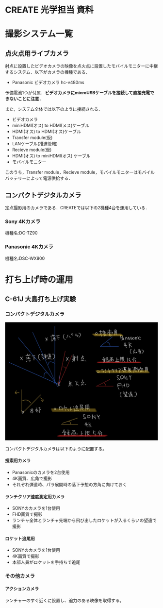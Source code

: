 # CREATE 光学担当 資料

# 撮影システム一覧

## 点火点用ライブカメラ
射点に設置したビデオカメラの映像を点火点に設置したモバイルモニターに中継するシステム．以下がカメラの機種である．

 - Panasonic ビデオカメラ hc-v480ms

予備電池1つが付属．**ビデオカメラにmicroUSBケーブルを接続して直接充電できないことに注意．**

また，システム全体では以下のように接続される．

 - ビデオカメラ
 - miniHDMI(オス) to HDMI(メス)ケーブル
 - HDMI(オス) to HDMI(オス)ケーブル
 - Transfer module(仮)
 - LANケーブル(推進管轄)
 - Recieve module(仮)
 - HDMI(オス) to miniHDMI(オス) ケーブル
 - モバイルモニター

このうち，Transfer module，Recieve module，モバイルモニターはモバイルバッテリーによって電源供給する．

## コンパクトデジタルカメラ
定点撮影用のカメラである．CREATEでは以下の2機種4台を運用している．

### Sony 4Kカメラ

機種名:DC-TZ90

### Panasonic 4Kカメラ

機種名:DSC-WX800

# 打ち上げ時の運用

## C-61J 大島打ち上げ実験

### コンパクトデジタルカメラ

![コンパクトデジタルカメラ配置図](/fig/61jCompactCameras.jpeg)

コンパクトデジタルカメラは以下のように配置する。

#### 捜索用カメラ

 - Panasonicのカメラを2台使用
 - 4K画質、広角で撮影
 - それぞれ弾道時、パラ展開時の落下予想の方角に向けておく

#### ランチクリア速度測定用カメラ
 - SONYのカメラを1台使用
 - FHD画質で撮影
 - ランチャ全体とランチャ先端から飛び出したロケットが入るくらいの望遠で撮影

#### ロケット追尾用
 - SONYのカメラを1台使用
 - 4K画質で撮影
 - 本部人員がロケットを手持ちで追尾

### その他カメラ

#### アクションカメラ
ランチャーのすぐ近くに設置し、迫力のある映像を取得する。
